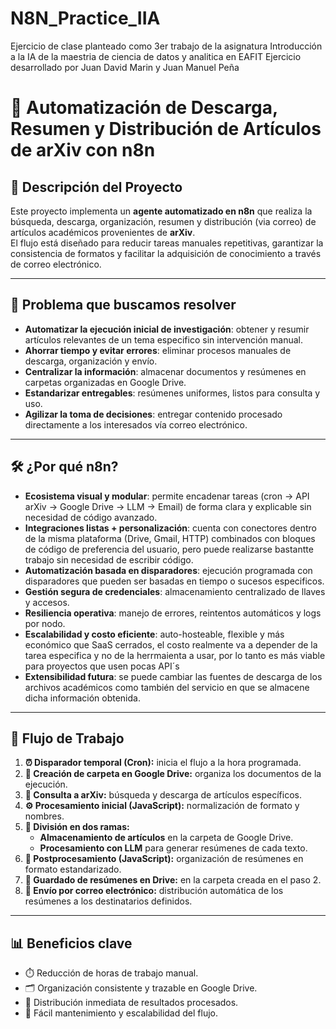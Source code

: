 # N8N_Practice_IIA
Ejercicio de clase planteado como 3er trabajo de la asignatura Introducción a la IA de la maestria de ciencia de datos y analitica en EAFIT
Ejercicio desarrollado por Juan David Marin y Juan Manuel Peña 

# 📂 Automatización de Descarga, Resumen y Distribución de Artículos de arXiv con n8n

## 🚀 Descripción del Proyecto
Este proyecto implementa un **agente automatizado en n8n** que realiza la búsqueda, descarga, organización, resumen y distribución (via correo) de artículos académicos provenientes de **arXiv**.  
El flujo está diseñado para reducir tareas manuales repetitivas, garantizar la consistencia de formatos y facilitar la adquisición de conocimiento a través de correo electrónico.

---

## 🎯 Problema que buscamos resolver
- **Automatizar la ejecución inicial de investigación**: obtener y resumir artículos relevantes de un tema especifico sin intervención manual.  
- **Ahorrar tiempo y evitar errores**: eliminar procesos manuales de descarga, organización y envío.  
- **Centralizar la información**: almacenar documentos y resúmenes en carpetas organizadas en Google Drive.  
- **Estandarizar entregables**: resúmenes uniformes, listos para consulta y uso.  
- **Agilizar la toma de decisiones**: entregar contenido procesado directamente a los interesados vía correo electrónico.  

---

## 🛠️ ¿Por qué n8n?
- **Ecosistema visual y modular**: permite encadenar tareas (cron → API arXiv → Google Drive → LLM → Email) de forma clara y explicable sin necesidad de código avanzado.  
- **Integraciones listas + personalización**: cuenta con conectores dentro de la misma plataforma (Drive, Gmail, HTTP) combinados con bloques de código de preferencia del usuario, pero puede realizarse bastantte trabajo sin necesidad de escribir código.  
- **Automatización basada en disparadores**: ejecución programada con disparadores que pueden ser basadas en tiempo o sucesos especificos.  
- **Gestión segura de credenciales**: almacenamiento centralizado de llaves y accesos.  
- **Resiliencia operativa**: manejo de errores, reintentos automáticos y logs por nodo.  
- **Escalabilidad y costo eficiente**: auto-hosteable, flexible y más económico que SaaS cerrados, el costo realmente va a depender de la tarea especifica y no de la herrmaienta a usar, por lo tanto es más viable para proyectos que usen pocas API´s  
- **Extensibilidad futura**: se puede cambiar las fuentes de descarga de los archivos académicos como también del servicio en que se almacene dicha información obtenida.
---

## 🔄 Flujo de Trabajo
1. **⏰ Disparador temporal (Cron):** inicia el flujo a la hora programada.  
2. **📂 Creación de carpeta en Google Drive:** organiza los documentos de la ejecución.  
3. **📡 Consulta a arXiv:** búsqueda y descarga de artículos específicos.  
4. **⚙️ Procesamiento inicial (JavaScript):** normalización de formato y nombres.  
5. **🔀 División en dos ramas:**  
   - **Almacenamiento de artículos** en la carpeta de Google Drive.  
   - **Procesamiento con LLM** para generar resúmenes de cada texto.  
6. **📝 Postprocesamiento (JavaScript):** organización de resúmenes en formato estandarizado.  
7. **📂 Guardado de resúmenes en Drive:** en la carpeta creada en el paso 2.  
8. **📧 Envío por correo electrónico:** distribución automática de los resúmenes a los destinatarios definidos.  

---

## 📊 Beneficios clave
- ⏱️ Reducción de horas de trabajo manual.  
- 🗂️ Organización consistente y trazable en Google Drive.  
- 📩 Distribución inmediata de resultados procesados.  
- 🔧 Fácil mantenimiento y escalabilidad del flujo.  



